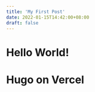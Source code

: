 ```yaml
---
title: 'My First Post'
date: 2022-01-15T14:42:00+08:00
draft: false
---
```


# Hello World!

# Hugo on Vercel
